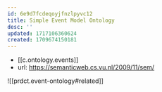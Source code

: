 ```yaml
---
id: 6e9d7fcdeqoyjfnzlpyvc12
title: Simple Event Model Ontology
desc: ''
updated: 1717106360624
created: 1709674150181
---
```


- [[c.ontology.events]] 
- url: https://semanticweb.cs.vu.nl/2009/11/sem/

![[prdct.event-ontology#related]]


